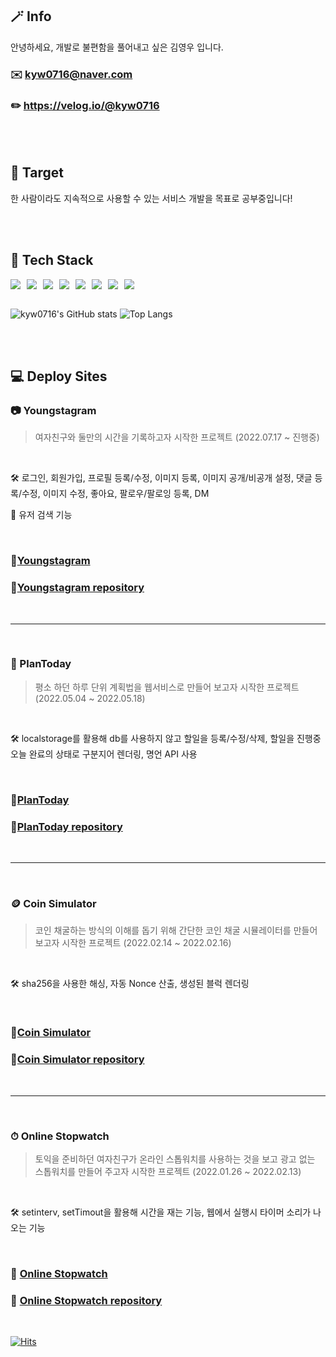 ## 🪄 Info

안녕하세요, 개발로 불편함을 풀어내고 싶은 김영우 입니다.

### ✉️ kyw0716@naver.com

### ✏️ https://velog.io/@kyw0716

<br/>
<br/>

## 📌 Target

한 사람이라도 지속적으로 사용할 수 있는 서비스 개발을 목표로 공부중입니다!

<br/>
<br/>

## 📖 Tech Stack

<div style="display: flex; gap: 10px;">
    <img src="https://img.shields.io/badge/Next-black?style=for-the-badge&logo=next.js&logoColor=white" />
    <img src="https://img.shields.io/badge/typescript-%23007ACC.svg?style=for-the-badge&logo=typescript&logoColor=white" />
    <img src="https://img.shields.io/badge/react-%2320232a.svg?style=for-the-badge&logo=react&logoColor=%2361DAFB" />
    <img src="https://img.shields.io/badge/styled--components-DB7093?style=for-the-badge&logo=styled-components&logoColor=white" />
    <img src="https://img.shields.io/badge/HTML5-E34F26?style=for-the-badge&logo=html5&logoColor=white" />
    <img src="https://img.shields.io/badge/css3-%231572B6.svg?style=for-the-badge&logo=css3&logoColor=white" />
    <img src="https://img.shields.io/badge/JavaScript-F7DF1E?style=for-the-badge&logo=javascript&logoColor=black" />
    <img src="https://img.shields.io/badge/Firebase-039BE5?style=for-the-badge&logo=Firebase&logoColor=white"/>
</div>

<br/>

![kyw0716's GitHub stats](https://github-readme-stats.vercel.app/api?username=kyw0716&theme=dracula)
![Top Langs](https://github-readme-stats.vercel.app/api/top-langs?username=kyw0716&theme=dracula&layout=compact&exclude_repo=codingTest,love-master)

<br/>
<br/>

## 💻 Deploy Sites

### 📷 Youngstagram

> 여자친구와 둘만의 시간을 기록하고자 시작한 프로젝트 (2022.07.17 ~ 진행중)

<br/>

🛠️ 로그인, 회원가입, 프로필 등록/수정, 이미지 등록, 이미지 공개/비공개 설정, 댓글 등록/수정, 이미지 수정, 좋아요, 팔로우/팔로잉 등록, DM

📌 유저 검색 기능

<br/>

### 🔗[Youngstagram](https://youngstagram-demo.vercel.app)

### 📖[Youngstagram repository](https://github.com/kyw0716/Youngstagram)

<br/>

---

<br/>

### 📆 PlanToday

> 평소 하던 하루 단위 계획법을 웹서비스로 만들어 보고자 시작한 프로젝트 (2022.05.04 ~ 2022.05.18)

<br/>

🛠️ localstorage를 활용해 db를 사용하지 않고 할일을 등록/수정/삭제, 할일을 진행중 오늘 완료의 상태로 구분지어 렌더링, 명언 API 사용

<br/>

### 🔗[PlanToday](https://plan-today.netlify.app/)

### 📖[PlanToday repository](https://github.com/kyw0716/planToday)

<br/>

---

<br/>

### 🪙 Coin Simulator

> 코인 채굴하는 방식의 이해를 돕기 위해 간단한 코인 채굴 시뮬레이터를 만들어 보고자 시작한 프로젝트 (2022.02.14 ~ 2022.02.16)

<br/>

🛠️ sha256을 사용한 해싱, 자동 Nonce 산출, 생성된 블럭 렌더링

<br/>

### 🔗[Coin Simulator](https://coin-mining-simulator.netlify.app/)

### 📖[Coin Simulator repository](https://github.com/kyw0716/block-chain)

<br/>

---

<br/>

### ⏱ Online Stopwatch

> 토익을 준비하던 여자친구가 온라인 스톱워치를 사용하는 것을 보고 광고 없는 스톱워치를 만들어 주고자 시작한 프로젝트 (2022.01.26 ~ 2022.02.13)

<br/>

🛠️ setinterv, setTimout을 활용해 시간을 재는 기능, 웹에서 실행시 타이머 소리가 나오는 기능

<br/>

### 🔗 [Online Stopwatch](https://kyw0716.github.io/Stopwatch-online/)

### 📖 [Online Stopwatch repository](https://github.com/kyw0716/Stopwatch-online)

<br/>

[![Hits](https://hits.seeyoufarm.com/api/count/incr/badge.svg?url=https%3A%2F%2Fgithub.com%2Fkyw0716&count_bg=%2379C83D&title_bg=%23555555&icon=&icon_color=%23E7E7E7&title=hits&edge_flat=false)](https://hits.seeyoufarm.com)
